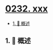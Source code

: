 # [0232. xxx](https://github.com/Tdahuyou/TNotes.leetcode/tree/main/notes/0232.%20xxx)

<!-- region:toc -->

- [1. 📝 概述](#1--概述)

<!-- endregion:toc -->

## 1. 📝 概述
